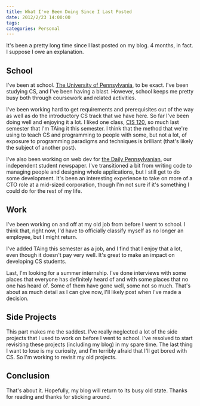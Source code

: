 ```yaml
---
title: What I've Been Doing Since I Last Posted
date: 2012/2/23 14:00:00
tags:
categories: Personal
---
```

It's been a pretty long time since I last posted on my blog. 4 months, in fact. I suppose I owe an explanation.

## School

I've been at school. [The University of Pennsylvania](http://en.wikipedia.org/wiki/University_of_Pennsylvania), to be exact. I've been studying CS, and I've been having a blast. However, school keeps me pretty busy both through coursework and related activities.

I've been working hard to get requirements and prerequisites out of the way as well as do the introductory CS track that we have here. So far I've been doing well and enjoying it a lot. I liked one class, [CIS 120](http://www.seas.upenn.edu/~cis120/), so much last semester that I'm TAing it this semester. I think that the method that we're using to teach CS and programming to people with some, but not a lot, of exposure to programming paradigms and techniques is brilliant (that's likely the subject of another post).

I've also been working on web dev for [the Daily Pennsylvanian](http://thedp.com), our independent student newspaper. I've transitioned a bit from writing code to managing people and designing whole applications, but I still get to do some development. It's been an interesting experience to take on more of a CTO role at a mid-sized corporation, though I'm not sure if it's something I could do for the rest of my life.

## Work

I've been working on and off at my old job from before I went to school. I think that, right now, I'd have to officially classify myself as no longer an employee, but I might return.

I've added TAing this semester as a job, and I find that I enjoy that a lot, even though it doesn't pay very well. It's great to make an impact on developing CS students.

Last, I'm looking for a summer internship. I've done interviews with some places that everyone has definitely heard of and with some places that no one has heard of. Some of them have gone well, some not so much. That's about as much detail as I can give now, I'll likely post when I've made a decision.

## Side Projects

This part makes me the saddest. I've really neglected a lot of the side projects that I used to work on before I went to school. I've resolved to start revisiting these projects (including my blog) in my spare time. The last thing I want to lose is my curiosity, and I'm terribly afraid that I'll get bored with CS. So I'm working to revisit my old projects.

## Conclusion

That's about it. Hopefully, my blog will return to its busy old state. Thanks for reading and thanks for sticking around.